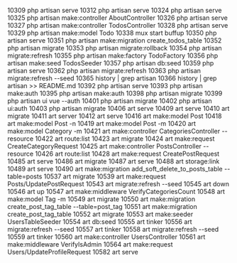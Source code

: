 10309  php artisan serve
10312  php artisan serve
10324  php artisan serve
10325  php artisan make:controller AboutController
10326  php artisan serve
10327  php artisan make:controller TodosController
10328  php artisan serve
10329  php artisan make:model Todo
10338  mux start buffup
10350  php artisan serve
10351  php artisan make:migration create_todos_table
10352  php artisan migrate
10353  php artisan migrate:rollback
10354  php artisan migrate:refresh
10355  php artisan make:factory TodoFactory
10356  php artisan make:seed TodosSeeder
10357  php artisan db:seed
10359  php artisan serve
10362  php artisan migrate:refresh
10363  php artisan migrate:refresh --seed
10365  history | grep artisan
10366  history | grep artisan >> README.md
10392  php artisan serve
10393  php artisan make:auth
10395  php artisan make:auth
10398  php artisan migrate
10399  php artisan ui vue --auth
10401  php artisan migrate
10402  php artisan ui:auth
10403  php artisan migrate
10406  art serve
10409  art serve
10410  art migrate
10411  art server
10412  art serve
10416  art make:model Post
10418  art make:model Post -n
10419  art make:model Post -m
10420  art make:model Category -m
10421  art make:controller CategoriesController --resource
10422  art route:list
10423  art migrate
10424  art make:request CreateCategoryRequest
10425  art make:controller PostsController --resource
10426  art route:list
10428  art make:request CreatePostRequest
10485  art serve
10486  art migrate
10487  art serve
10488  art storage:link
10489  art serve
10490  art make:migration add_soft_delete_to_posts_table --table=posts
10537  art migrate
10539  art make:request Posts/UpdatePostRequest
10543  art migrate:refresh --seed
10545  art down
10546  art up
10547  art make:middleware VerifyCategoriesCount
10548  art make:model Tag -m
10549  art migrate
10550  art make:migration create_post_tag_table --table=post_tag
10551  art make:migration create_post_tag_table
10552  art migrate
10553  art make:seeder UsersTableSeeder
10554  art db:seed
10555  art tinker
10556  art migrate:refresh --seed
10557  art tinker
10558  art migrate:refresh --seed
10559  art tinker
10560  art make:controller UsersController
10561  art make:middleware VerifyIsAdmin
10564  art make:request Users/UpdateProfileRequest
10582  art serve
